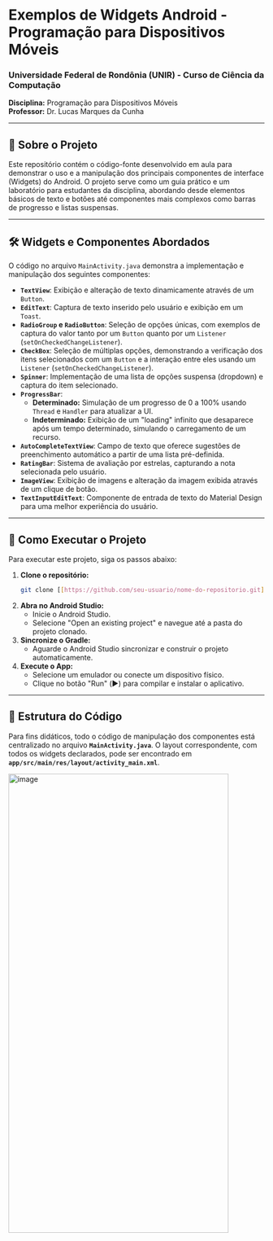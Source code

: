 # Exemplos de Widgets Android - Programação para Dispositivos Móveis

### Universidade Federal de Rondônia (UNIR) - Curso de Ciência da Computação
**Disciplina:** Programação para Dispositivos Móveis  
**Professor:** Dr. Lucas Marques da Cunha

---

## 🎯 Sobre o Projeto

Este repositório contém o código-fonte desenvolvido em aula para demonstrar o uso e a manipulação dos principais componentes de interface (Widgets) do Android. O projeto serve como um guia prático e um laboratório para estudantes da disciplina, abordando desde elementos básicos de texto e botões até componentes mais complexos como barras de progresso e listas suspensas.

---

## 🛠️ Widgets e Componentes Abordados

O código no arquivo `MainActivity.java` demonstra a implementação e manipulação dos seguintes componentes:

* **`TextView`**: Exibição e alteração de texto dinamicamente através de um `Button`.
* **`EditText`**: Captura de texto inserido pelo usuário e exibição em um `Toast`.
* **`RadioGroup` e `RadioButton`**: Seleção de opções únicas, com exemplos de captura do valor tanto por um `Button` quanto por um `Listener` (`setOnCheckedChangeListener`).
* **`CheckBox`**: Seleção de múltiplas opções, demonstrando a verificação dos itens selecionados com um `Button` e a interação entre eles usando um `Listener` (`setOnCheckedChangeListener`).
* **`Spinner`**: Implementação de uma lista de opções suspensa (dropdown) e captura do item selecionado.
* **`ProgressBar`**:
    * **Determinado:** Simulação de um progresso de 0 a 100% usando `Thread` e `Handler` para atualizar a UI.
    * **Indeterminado:** Exibição de um "loading" infinito que desaparece após um tempo determinado, simulando o carregamento de um recurso.
* **`AutoCompleteTextView`**: Campo de texto que oferece sugestões de preenchimento automático a partir de uma lista pré-definida.
* **`RatingBar`**: Sistema de avaliação por estrelas, capturando a nota selecionada pelo usuário.
* **`ImageView`**: Exibição de imagens e alteração da imagem exibida através de um clique de botão.
* **`TextInputEditText`**: Componente de entrada de texto do Material Design para uma melhor experiência do usuário.

---

## 🚀 Como Executar o Projeto

Para executar este projeto, siga os passos abaixo:

1.  **Clone o repositório:**
    ```bash
    git clone [[https://github.com/seu-usuario/nome-do-repositorio.git](https://github.com/lucasmarquesc/Widgets.git)]
    ```
2.  **Abra no Android Studio:**
    * Inicie o Android Studio.
    * Selecione "Open an existing project" e navegue até a pasta do projeto clonado.
3.  **Sincronize o Gradle:**
    * Aguarde o Android Studio sincronizar e construir o projeto automaticamente.
4.  **Execute o App:**
    * Selecione um emulador ou conecte um dispositivo físico.
    * Clique no botão "Run" (▶️) para compilar e instalar o aplicativo.

---

## 📂 Estrutura do Código

Para fins didáticos, todo o código de manipulação dos componentes está centralizado no arquivo **`MainActivity.java`**. O layout correspondente, com todos os widgets declarados, pode ser encontrado em **`app/src/main/res/layout/activity_main.xml`**.

<img width="433" height="902" alt="image" src="https://github.com/user-attachments/assets/03c6d48b-af6d-417b-a203-037fcb4f6b00" />

